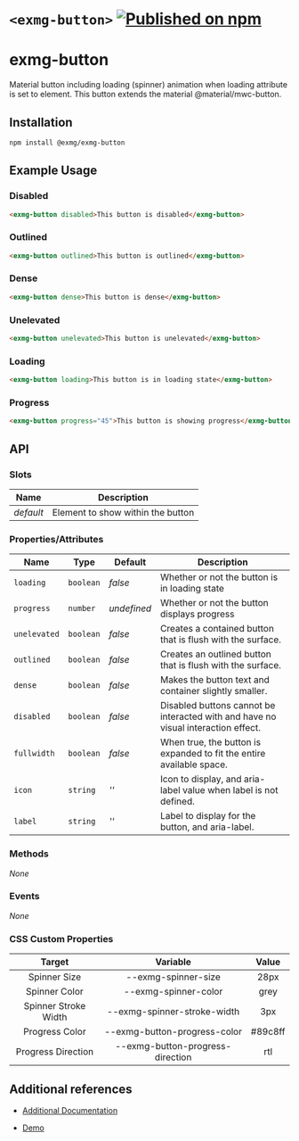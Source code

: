 # `<exmg-button>` [![Published on npm](https://img.shields.io/npm/v/@exmg/exmg-button.svg)](https://www.npmjs.com/package/@exmg/exmg-button)

# exmg-button

Material button including loading (spinner) animation when loading attribute is set to element. This button extends the material @material/mwc-button.

## Installation

```sh
npm install @exmg/exmg-button
```

## Example Usage

### Disabled

```html
<exmg-button disabled>This button is disabled</exmg-button>
```

### Outlined

```html
<exmg-button outlined>This button is outlined</exmg-button>
```

### Dense

```html
<exmg-button dense>This button is dense</exmg-button>
```

### Unelevated

```html
<exmg-button unelevated>This button is unelevated</exmg-button>
```

### Loading

```html
<exmg-button loading>This button is in loading state</exmg-button>
```

### Progress

```html
<exmg-button progress="45">This button is showing progress</exmg-button>
```

## API

### Slots

| Name      | Description                       |
| --------- | --------------------------------- |
| _default_ | Element to show within the button |

### Properties/Attributes

| Name         | Type      | Default     | Description                                                                       |
| ------------ | --------- | ----------- | --------------------------------------------------------------------------------- |
| `loading`    | `boolean` | _false_     | Whether or not the button is in loading state                                     |
| `progress`   | `number`  | _undefined_ | Whether or not the button displays progress                                       |
| `unelevated` | `boolean` | _false_     | Creates a contained button that is flush with the surface.                        |
| `outlined`   | `boolean` | _false_     | Creates an outlined button that is flush with the surface.                        |
| `dense`      | `boolean` | _false_     | Makes the button text and container slightly smaller.                             |
| `disabled`   | `boolean` | _false_     | Disabled buttons cannot be interacted with and have no visual interaction effect. |
| `fullwidth`  | `boolean` | _false_     | When true, the button is expanded to fit the entire available space.              |
| `icon`       | `string`  | _''_        | Icon to display, and aria-label value when label is not defined.                  |
| `label`      | `string`  | _''_        | Label to display for the button, and aria-label.                                  |

### Methods

_None_

### Events

_None_

### CSS Custom Properties

|        Target        |             Variable             |  Value  |
| :------------------: | :------------------------------: | :-----: |
|     Spinner Size     |       --exmg-spinner-size        |  28px   |
|    Spinner Color     |       --exmg-spinner-color       |  grey   |
| Spinner Stroke Width |   --exmg-spinner-stroke-width    |   3px   |
|    Progress Color    |   --exmg-button-progress-color   | #89c8ff |
|  Progress Direction  | --exmg-button-progress-direction |   rtl   |

## Additional references

- [Additional Documentation](https://exmg.github.io/exmachina-web-components/ExmgButton.html)

- [Demo](https://exmg.github.io/exmachina-web-components/demo/?el=exmg-button)
